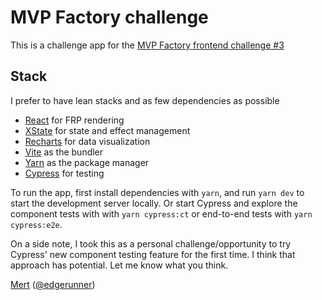 # MVP Factory challenge

This is a challenge app for the [MVP Factory frontend challenge #3](https://mvpmatch.notion.site/Main-Frontend-3-our-Mock-API-6088e94b83cd4ebba7d2bd883d5d710b)

## Stack

I prefer to have lean stacks and as few dependencies as possible

- [React](https://reactjs.org) for FRP rendering
- [XState](https://xstate.js.org) for state and effect management
- [Recharts](https://recharts.org) for data visualization
- [Vite](https://vitejs.dev) as the bundler
- [Yarn](https://yarnpkg.com) as the package manager
- [Cypress](https://cypress.io) for testing

To run the app, first install dependencies with `yarn`, and run `yarn dev` 
to start the development server locally. Or start Cypress and explore the component tests with with `yarn cypress:ct` or end-to-end tests with `yarn cypress:e2e`.

On a side note, I took this as a personal challenge/opportunity to try Cypress'
new component testing feature for the first time. I think that approach has 
potential. Let me know what you think.

[Mert](mailto:mert@merttorun.com) ([@edgerunner](https://github.com/edgerunner))